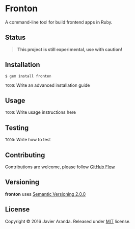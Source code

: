 # Fronton

A command-line tool for build frontend apps in Ruby.


## Status

> **This project is still experimental, use with caution!**


## Installation

```
$ gem install fronton
```

`TODO`: Write an advanced installation guide


## Usage

`TODO`: Write usage instructions here


## Testing

`TODO`: Write how to test


## Contributing

Contributions are welcome, please follow [GitHub Flow](https://guides.github.com/introduction/flow/index.html)


## Versioning

**fronton** uses [Semantic Versioning 2.0.0](http://semver.org)


## License

Copyright © 2016 Javier Aranda. Released under [MIT](LICENSE.md) license.
